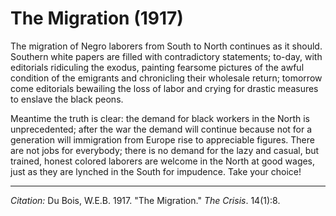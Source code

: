 # The Migration (1917)

The migration of Negro laborers from South to North continues as it should. Southern white papers are filled with contradictory statements; to-day, with editorials ridiculing the exodus, painting fearsome pictures of the awful condition of the emigrants and chronicling their wholesale return; tomorrow come editorials bewailing the loss of labor and crying for drastic measures to enslave the black peons.

Meantime the truth is clear: the demand for black workers in the North is unprecedented; after the war the demand will continue because not for a generation will immigration from Europe rise to appreciable figures. There are not jobs for everybody; there is no demand for the lazy and casual, but trained, honest colored laborers are welcome in the North at good wages, just as they are lynched in the South for impudence. Take your choice!

______________
*Citation:* Du Bois, W.E.B. 1917. "The Migration." *The Crisis*. 14(1):8.
